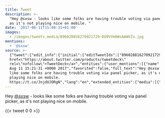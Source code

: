 ```yaml
---
title: Tweet
description: >-
  "Hey @sxsw - looks like some folks are having trouble voting via panel picker,
  as it's not playing nice on mobile. "
date: '2017-08-11T15:08:31+01:00'
images:
  - /images/tweets_media/896028816270921729-DG9VVm6WsAAWVZu.jpg
mentions:
  - '@sxsw'
source: >-
  {"tweet":{"edit_info":{"initial":{"editTweetIds":["896028816270921729"],"editableUntil":"2017-08-11T16:21:31.866Z","editsRemaining":"5","isEditEligible":true}},"retweeted":false,"source":"<a
  href=\"https://about.twitter.com/products/tweetdeck\"
  rel=\"nofollow\">TweetDeck</a>","entities":{"user_mentions":[{"name":"SXSW","screen_name":"sxsw","indices":["4","9"],"id_str":"784304","id":"784304"}],"urls":[],"symbols":[],"media":[{"expanded_url":"https://twitter.com/toychicken/status/896028816270921729/photo/1","indices":["114","137"],"url":"https://t.co/JnjdUJORgN","media_url":"http://pbs.twimg.com/media/DG9VVm6WsAAWVZu.jpg","id_str":"896028680580935680","id":"896028680580935680","media_url_https":"https://pbs.twimg.com/media/DG9VVm6WsAAWVZu.jpg","sizes":{"large":{"w":"750","h":"1334","resize":"fit"},"small":{"w":"382","h":"680","resize":"fit"},"medium":{"w":"675","h":"1200","resize":"fit"},"thumb":{"w":"150","h":"150","resize":"crop"}},"type":"photo","display_url":"pic.twitter.com/JnjdUJORgN"}],"hashtags":[]},"display_text_range":["0","137"],"favorite_count":"0","id_str":"896028816270921729","truncated":false,"retweet_count":"0","id":"896028816270921729","possibly_sensitive":false,"created_at":"Fri
  Aug 11 15:21:31 +0000 2017","favorited":false,"full_text":"Hey @sxsw - looks
  like some folks are having trouble voting via panel picker, as it's not
  playing nice on mobile.
  https://t.co/JnjdUJORgN","lang":"en","extended_entities":{"media":[{"expanded_url":"https://twitter.com/toychicken/status/896028816270921729/photo/1","indices":["114","137"],"url":"https://t.co/JnjdUJORgN","media_url":"http://pbs.twimg.com/media/DG9VVm6WsAAWVZu.jpg","id_str":"896028680580935680","id":"896028680580935680","media_url_https":"https://pbs.twimg.com/media/DG9VVm6WsAAWVZu.jpg","sizes":{"large":{"w":"750","h":"1334","resize":"fit"},"small":{"w":"382","h":"680","resize":"fit"},"medium":{"w":"675","h":"1200","resize":"fit"},"thumb":{"w":"150","h":"150","resize":"crop"}},"type":"photo","display_url":"pic.twitter.com/JnjdUJORgN"}]}}}
---
```

Hey [@sxsw](https://twitter.com/@sxsw) - looks like some folks are having trouble voting via panel picker, as it's not playing nice on mobile. 
    
{{< tweet 0 0 >}}
    
